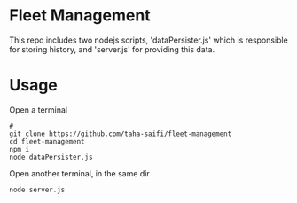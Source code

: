# Fleet Management
This repo includes two nodejs scripts, 'dataPersister.js' which is responsible for storing history, and 'server.js' for providing this data.
# Usage
Open a terminal
```
#
git clone https://github.com/taha-saifi/fleet-management
cd fleet-management
npm i
node dataPersister.js
```
Open another terminal, in the same dir
```
node server.js
```
